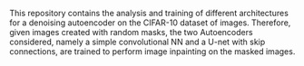 This repository contains the analysis and training of different architectures for a denoising autoencoder on the CIFAR-10 dataset of images.
Therefore, given images created with random masks, the two Autoencoders considered, namely a simple convolutional NN and a U-net with skip connections, are trained to perform image inpainting on the masked images.
